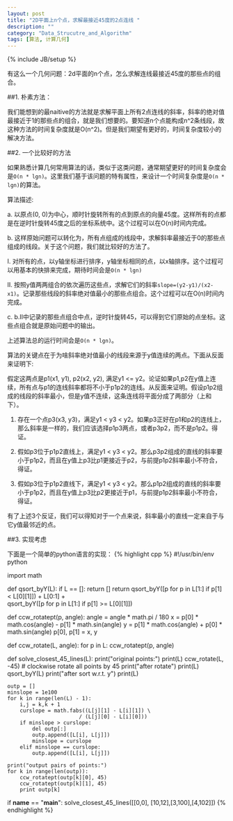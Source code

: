 ```yaml
---
layout: post
title: "2D平面上n个点，求解最接近45度的2点连线 "
description: ""
category: "Data_Strucutre_and_Algorithm"
tags: [算法, 计算几何]
---
```

{% include JB/setup %}

有这么一个几何问题：2d平面的n个点，怎么求解连线最接近45度的那些点的组合。


##1. 朴素方法：

我们能想到的最naitive的方法就是求解平面上所有2点连线的斜率，斜率的绝对值最接近于1的那些点的组合，就是我们想要的。要知道n个点能构成n^2条线段，故这种方法的时间复杂度就是O(n^2)。但是我们期望有更好的，时间复杂度较小的解决方法。


##2. 一个比较好的方法

如果熟悉计算几何常用算法的话，类似于这类问题，通常期望更好的时间复杂度会是`O(n * lgn)`。这里我们基于该问题的特有属性，来设计一个时间复杂度是`O(n * lgn)`的算法。


算法描述:

a. 以原点(0, 0)为中心，顺时针旋转所有的点到原点的向量45度。这样所有的点都是在逆时针旋转45度之后的坐标系统中。这个过程可以在O(n)时间内完成。

b. 这样原始问题可以转化为，所有点组成的线段中，求解斜率最接近于0的那些点组成的线段。关于这个问题，我们就比较好的方法了。

I. 对所有的点，以y轴坐标进行排序，y轴坐标相同的点，以x轴排序。这个过程可以用基本的快排来完成，期待时间会是`O(n * lgn)`

II. 按照y值两两组合的依次遍历这些点，求解它们的斜率`slope=(y2-y1)/(x2-x1)`。记录那些线段的斜率绝对值最小的那些点组合。这个过程可以在O(n)时间内完成。

c. b.II中记录的那些点组合中点，逆时针旋转45，可以得到它们原始的点坐标。这些点组合就是原始问题中的输出。


上述算法总的运行时间会是`O(n * lgn)`。

算法的关键点在于为啥斜率绝对值最小的线段来源于y值连续的两点。下面从反面来证明下:

假定这两点是p1(x1, y1), p2(x2, y2), 满足y1 <= y2。论证如果p1,p2在y值上连续，所有点与p1的连线斜率都将不小于p1p2的连线。从反面来证明。假设p1p2组成的线段的斜率最小，但是y值不连续，这条连线将平面分成了两部分（上和下）。

1) 存在一个点p3(x3, y3)，满足y1 < y3 < y2。如果p3正好在p1和p2的连线上，那么斜率是一样的，我们应该选择p1p3两点，或者p3p2，而不是p1p2。得证。

2) 假如p3位于p1p2直线上，满足y1 < y3 < y2。那么p3p2组成的直线的斜率要小于p1p2，而且在y值上p3比p1更接近于p2，与前提p1p2斜率最小不符合，得证。

3) 假如p3位于p1p2直线下，满足y1 < y3 < y2。那么p1p2组成的直线的斜率要小于p1p2，而且在y值上p3比p2更接近于p1，与前提p1p2斜率最小不符合，得证。

有了上述3个反证，我们可以得知对于一个点来说，斜率最小的直线一定来自于与它y值最邻近的点。


##3. 实现考虑

下面是一个简单的python语言的实现：
{% highlight cpp %}
#!/usr/bin/env python

import math

def qsort_byY(L):
    if L == []: return []
    return qsort_byY([p for p in L[1:] if p[1] < L[0][1]]) + L[0:1] + \
        qsort_byY([p for p in L[1:] if p[1] >= L[0][1]])

def ccw_rotatept(p, angle):
    angle = angle * math.pi / 180
    x = p[0] * math.cos(angle) - p[1] * math.sin(angle)
    y = p[1] * math.cos(angle) + p[0] * math.sin(angle)
    p[0], p[1] = x, y

def ccw_rotate(L, angle):
    for p in L:
        ccw_rotatept(p, angle)

def solve_closest_45_lines(L):
    print("original points:")
    print(L)
    ccw_rotate(L, -45) # clockwise rotate all points by 45
    print("after rotate")
    print(L)
    qsort_byY(L)
    print("after sort w.r.t. y")
    print(L)

    outp = []
    minslope = 1e100
    for k in range(len(L) - 1):
        i,j = k,k + 1
        curslope = math.fabs((L[j][1] - L[i][1]) \
                           / (L[j][0] - L[i][0]))
        if minslope > curslope:
            del outp[:]
            outp.append([L[i], L[j]])
            minslope = curslope
        elif minslope == curslope:
            outp.append([L[i], L[j]])

    print("output pairs of points:")
    for k in range(len(outp)):
        ccw_rotatept(outp[k][0], 45)
        ccw_rotatept(outp[k][1], 45)
        print outp[k]

if __name__ == "__main__":
    solve_closest_45_lines([[0,0], [10,12],[3,100],[4,102]])
{% endhighlight %}
